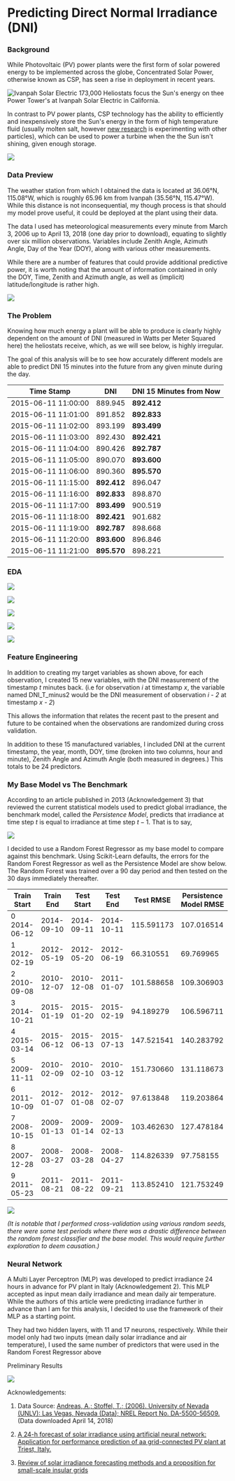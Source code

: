 # Predicting Direct Normal Irradiance (DNI)

### Background

While Photovoltaic (PV) power plants were the first form of solar powered energy to be implemented across the globe, Concentrated Solar Power, otherwise known as CSP, has seen a rise in deployment in recent years.

![Ivanpah Solar Electric](images/ivanpah_2.png)
173,000 Heliostats focus the Sun's energy on thee Power Tower's at Ivanpah Solar Electric in California.

In contrast to PV power plants, CSP technology has the ability to efficiently and inexpensively store the Sun's energy in the form of high temperature fluid (usually molten salt, however [new research](https://www.energy.gov/sites/prod/files/2016/08/f33/05-Ho_falling_particle_receiver_CSPSummit2016_0.pdf) is experimenting with other particles), which can be used to power a turbine when the the Sun isn't shining, given enough storage.

![](images/csp_diagram.jpg)

### Data Preview

The weather station from which I obtained the data is located at 36.06°N, 115.08°W, which is roughly 65.96 km from Ivanpah (35.56°N, 115.47°W). While this distance is not inconsequential, my though process is that should my model prove useful, it could be deployed at the plant using their data.

The data I used has meteorological measurements every minute from March 3, 2006 up to April 13, 2018 (one day prior to download), equating to slightly over six million observations. Variables include Zenith Angle, Azimuth Angle, Day of the Year (DOY), along with various other measurements.

While there are a number of features that could provide additional predictive power, it is worth noting that the amount of information contained in only the DOY, Time, Zenith and Azimuth angle, as well as (implicit) latitude/longitude is rather high.

![](images/sun_position.png)

### The Problem

Knowing how much energy a plant will be able to produce is clearly highly dependent on the amount of DNI (measured in Watts per Meter Squared here) the heliostats receive, which, as we will see below, is highly irregular.

The goal of this analysis will be to see how accurately different models are able to predict DNI 15 minutes into the future from any given minute during the day.

| Time Stamp  | DNI | DNI 15 Minutes from Now
| ------------- | ------------- | ------------- |
| 2015-06-11 11:00:00 | 889.945 | **892.412**
| 2015-06-11 11:01:00 | 891.852 | **892.833**
| 2015-06-11 11:02:00 | 893.199 | **893.499**
| 2015-06-11 11:03:00 | 892.430 | **892.421**
| 2015-06-11 11:04:00 | 890.426 | **892.787**
| 2015-06-11 11:05:00 | 890.070 | **893.600**
| 2015-06-11 11:06:00 | 890.360 | **895.570**
| 2015-06-11 11:15:00 | **892.412** | 896.047
| 2015-06-11 11:16:00 | **892.833** | 898.870
| 2015-06-11 11:17:00 | **893.499** | 900.519
| 2015-06-11 11:18:00 | **892.421** | 901.682
| 2015-06-11 11:19:00 | **892.787** | 898.668
| 2015-06-11 11:20:00 | **893.600** | 896.846
| 2015-06-11 11:21:00 | **895.570** | 898.221

### EDA

![](images/correlation_plot.png)

![](images/avg_monthly_irradiance.png)

![](images/avg_hourly_irradiance.png)

![](images/irradiance_20170704.png)

![](images/irradiance_20170705.png)

### Feature Engineering

In addition to creating my target variables as shown above, for each observation, I created 15 new variables, with the DNI measurement of the timestamp *t* minutes back. (i.e for observation *i* at timestamp *x*, the variable named DNI_T_minus2 would be the DNI measurement of observation *i - 2* at timestamp *x - 2*)

This allows the information that relates the recent past to the present and future to be contained when the observations are randomized during cross validation.

In addition to these 15 manufactured variables, I included DNI at the current timestamp, the year, month, DOY, time (broken into two columns, hour and minute), Zenith Angle and Azimuth Angle (both measured in degrees.) This totals to be 24 predictors.

### My Base Model vs The Benchmark

According to an article published in 2013 (Acknowledgement 3) that reviewed the current statistical models used to predict global irradiance, the benchmark model, called the *Persistence Model*, predicts that irradiance at time step $t$ is equal to irradiance at time step $t-1$. That is to say,

![](images/persistence_model_formula.png)

I decided to use a Random Forest Regressor as my base model to compare against this benchmark. Using Scikit-Learn defaults, the errors for the Random Forest Regressor as well as the Persistence Model are show below. The Random Forest was trained over a 90 day period and then tested on the 30 days immediately thereafter.

| Train Start  | Train End | Test Start | Test End | Test RMSE | Persistence Model RMSE |
| ------------- | ------------- | ------------- | ------------- | ------------- | ------------- |
0  2014-06-12 | 2014-09-10 | 2014-09-11 | 2014-10-11 | 115.591173 | 107.016514
1  2012-02-19 | 2012-05-19 | 2012-05-20 | 2012-06-19 | 66.310551 | 69.769965
2  2010-09-08 | 2010-12-07 | 2010-12-08 | 2011-01-07 | 101.588658 | 109.306903
3  2014-10-21 | 2015-01-19 | 2015-01-20 | 2015-02-19 | 94.189279 | 106.596711
4  2015-03-14 | 2015-06-12 | 2015-06-13 | 2015-07-13 | 147.521541 | 140.283792
5  2009-11-11 | 2010-02-09 | 2010-02-10 | 2010-03-12 | 151.730660 | 131.118673
6  2011-10-09 | 2012-01-07 | 2012-01-08 | 2012-02-07 | 97.613848 | 119.203864
7  2008-10-15 | 2009-01-13 | 2009-01-14 | 2009-02-13 | 103.462630 | 127.478184
8  2007-12-28 | 2008-03-27 | 2008-03-28 | 2008-04-27 | 114.826339 | 97.758155
9  2011-05-23 | 2011-08-21 | 2011-08-22 | 2011-09-21 | 113.852410 | 121.753249

![](images/cross_validation_plot.png)

*(It is notable that I performed cross-validation using various random seeds, there were some test periods where there was a drastic difference between the random forest classifier and the base model. This would require further exploration to deem causation.)*

### Neural Network

A Multi Layer Perceptron (MLP) was developed to predict irradiance 24 hours in advance for PV plant in Italy (Acknowledgement 2). This MLP accepted as input mean daily irradiance and mean daily air temperature. While the authors of this article were predicting irradiance further in advance than I am for this analysis, I decided to use the framework of their MLP as a starting point.

They had two hidden layers, with 11 and 17 neurons, respectively. While their model only had two inputs (mean daily solar irradiance and air temperature), I used the same number of predictors that were used in the Random Forest Regressor above


Preliminary Results

![](images/neural_network_cv_error.png)

Acknowledgements:

1. Data Source: [Andreas, A.; Stoffel, T.; (2006). University of Nevada (UNLV):
Las Vegas, Nevada (Data); NREL Report No. DA-5500-56509.](http://dx.doi.org/10.5439/1052548) (Data downloaded April 14, 2018)

2. [A 24-h forecast of solar irradiance using artificial neural network: Application for performance prediction of aa grid-connected PV plant at Triest, Italy.](https://ac-els-cdn-com.www2.lib.ku.edu/S0038092X10000782/1-s2.0-S0038092X10000782-main.pdf?_tid=85616b05-995e-48d0-bfa8-9fd7fae6cf27&acdnat=1523992062_3fc582bfafa044fee8fcabd7275d202b)

3. [Review of solar irradiance forecasting methods and a proposition for small-scale insular grids](https://ac-els-cdn-com.www2.lib.ku.edu/S1364032113004334/1-s2.0-S1364032113004334-main.pdf?_tid=41f83cfe-de21-4d94-803f-a7470d8e51df&acdnat=1523992118_8198b37af15a4d0e24f139dfcd721a9d)
